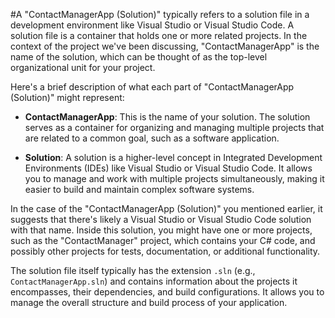 #A "ContactManagerApp (Solution)" typically refers to a solution file in a development environment like Visual Studio or Visual Studio Code. A solution file is a container that holds one or more related projects. In the context of the project we've been discussing, "ContactManagerApp" is the name of the solution, which can be thought of as the top-level organizational unit for your project.

Here's a brief description of what each part of "ContactManagerApp (Solution)" might represent:

- **ContactManagerApp**: This is the name of your solution. The solution serves as a container for organizing and managing multiple projects that are related to a common goal, such as a software application.

- **Solution**: A solution is a higher-level concept in Integrated Development Environments (IDEs) like Visual Studio or Visual Studio Code. It allows you to manage and work with multiple projects simultaneously, making it easier to build and maintain complex software systems.

In the case of the "ContactManagerApp (Solution)" you mentioned earlier, it suggests that there's likely a Visual Studio or Visual Studio Code solution with that name. Inside this solution, you might have one or more projects, such as the "ContactManager" project, which contains your C# code, and possibly other projects for tests, documentation, or additional functionality.

The solution file itself typically has the extension `.sln` (e.g., `ContactManagerApp.sln`) and contains information about the projects it encompasses, their dependencies, and build configurations. It allows you to manage the overall structure and build process of your application.
